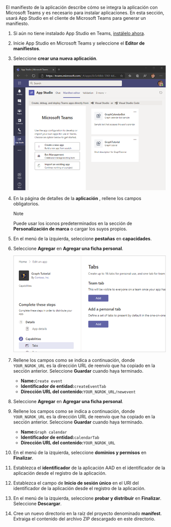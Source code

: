 <!-- markdownlint-disable MD002 MD041 -->

El manifiesto de la aplicación describe cómo se integra la aplicación con Microsoft Teams y es necesario para instalar aplicaciones. En esta sección, usará App Studio en el cliente de Microsoft Teams para generar un manifiesto.

1. Si aún no tiene instalado App Studio en Teams, [instálelo ahora](/microsoftteams/platform/concepts/build-and-test/app-studio-overview).

1. Inicie App Studio en Microsoft Teams y seleccione el **Editor de manifiestos**.

1. Seleccione **crear una nueva aplicación**.

    ![Captura de pantalla del editor de manifiestos en App Studio en Microsoft Teams](images/app-studio-01.png)

1. En la página de detalles de la **aplicación** , rellene los campos obligatorios.

    > [!NOTE]
    > Puede usar los iconos predeterminados en la sección de **Personalización de marca** o cargar los suyos propios.

1. En el menú de la izquierda, seleccione **pestañas** en **capacidades**.

1. Seleccione **Agregar** en **Agregar una ficha personal**.

    ![Una captura de pantalla de la página de pestañas en App Studio](images/app-studio-02.png)

1. Rellene los campos como se indica a continuación, donde `YOUR_NGROK_URL` es la dirección URL de reenvío que ha copiado en la sección anterior. Seleccione **Guardar** cuando haya terminado.

    - **Name:**`Create event`
    - **Identificador de entidad:**`createEventTab`
    - **Dirección URL del contenido:**`YOUR_NGROK_URL/newevent`

1. Seleccione **Agregar** en **Agregar una ficha personal**.

1. Rellene los campos como se indica a continuación, donde `YOUR_NGROK_URL` es la dirección URL de reenvío que ha copiado en la sección anterior. Seleccione **Guardar** cuando haya terminado.

    - **Name:**`Graph calendar`
    - **Identificador de entidad:**`calendarTab`
    - **Dirección URL del contenido:**`YOUR_NGROK_URL`

1. En el menú de la izquierda, seleccione **dominios y permisos** en **Finalizar**.

1. Establezca el **identificador** de la aplicación AAD en el identificador de la aplicación desde el registro de la aplicación.

1. Establezca el campo de **Inicio de sesión único** en el URI del identificador de la aplicación desde el registro de la aplicación.

1. En el menú de la izquierda, seleccione **probar y distribuir** en **Finalizar**. Seleccione **Descargar**.

1. Cree un nuevo directorio en la raíz del proyecto denominado **manifest**. Extraiga el contenido del archivo ZIP descargado en este directorio.
